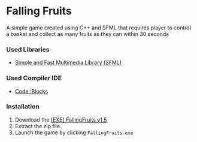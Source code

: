 # Falling Fruits
A simple game created using C++ and SFML that requires player to control a basket and collect as many fruits as they can within 30 seconds

### Used Libraries
- [Simple and Fast Multimedia Library (SFML)](https://www.sfml-dev.org/)

### Used Compiler IDE
- [Code::Blocks](http://www.codeblocks.org/)

### Installation
1. Download the [[EXE] FallingFruits v1.5](https://github.com/4m4zing/FallingFruits/blob/master/Executable/%5BEXE%5D%20FallingFruits%20v1.5.zip)
2. Extract the zip file
3. Launch the game by clicking `FallingFruits.exe`

